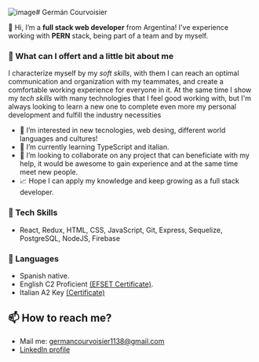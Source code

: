 ![image](https://github.com/German1138/German1138/assets/94945117/8f6ff24d-87a7-4874-a1b9-b32f17ad097f)# Germán Courvoisier

👋 Hi, I’m a **full stack web developer** from Argentina! I've experience working with **PERN** stack, being part of a team and by myself.

### 🤔 What can I offert and a little bit about me
I characterize myself by my _soft skills_, with them I can reach an optimal communication and organization with my teammates, and create a comfortable working experience for everyone in it. At the same time I show my _tech skills_ with many technologies that I feel good working with, but I'm always looking to learn a new one to complete even more my personal development and fulfill the industry necessities

- 👀 I’m interested in new tecnologies, web desing, different world languages and cultures!
- 🌱 I’m currently learning TypeScript and italian.
- 💞️ I’m looking to collaborate on any project that can beneficiate with my help, it would be awesome to gain experience and at the same time meet new people.
- 📈 Hope I can apply my knowledge and keep growing as a full stack developer.

### 🦾 Tech Skills

- React, Redux, HTML, CSS, JavaScript, Git, Express, Sequelize, PostgreSQL, NodeJS, Firebase

### 💬 Languages

- Spanish native.
- English C2 Proficient [(EFSET Certificate)](https://www.efset.org/cert/HLXWqP).
- Italian A2 Key [(Certificate)](https://drive.google.com/file/d/1LqSZOyhd31O7o3w5vqUvT9BuMZqSNFFk/view?usp=drive_link)

## 📫 How to reach me? 
  - Mail me: germancourvoisier1138@gmail.com
  - [LinkedIn profile](https://www.linkedin.com/in/germ%C3%A1n-courvoisier-651923236/)

<!---
German1138/German1138 is a ✨ special ✨ repository because its `README.md` (this file) appears on your GitHub profile.
You can click the Preview link to take a look at your changes.
--->
